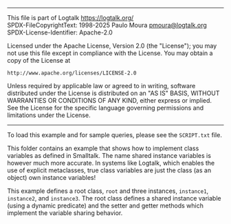 ________________________________________________________________________

This file is part of Logtalk <https://logtalk.org/>  
SPDX-FileCopyrightText: 1998-2025 Paulo Moura <pmoura@logtalk.org>  
SPDX-License-Identifier: Apache-2.0

Licensed under the Apache License, Version 2.0 (the "License");
you may not use this file except in compliance with the License.
You may obtain a copy of the License at

    http://www.apache.org/licenses/LICENSE-2.0

Unless required by applicable law or agreed to in writing, software
distributed under the License is distributed on an "AS IS" BASIS,
WITHOUT WARRANTIES OR CONDITIONS OF ANY KIND, either express or implied.
See the License for the specific language governing permissions and
limitations under the License.
________________________________________________________________________


To load this example and for sample queries, please see the `SCRIPT.txt` file.

This folder contains an example that shows how to implement class variables
as defined in Smalltalk. The name shared instance variables is however much
more accurate. In systems like Logtalk, which enables the use of explicit
metaclasses, true class variables are just the class (as an object) own
instance variables!

This example defines a root class, `root` and three instances, `instance1`,
`instance2`, and `instance3`. The root class defines a shared instance variable
(using a dynamic predicate) and the setter and getter methods which implement
the variable sharing behavior.
